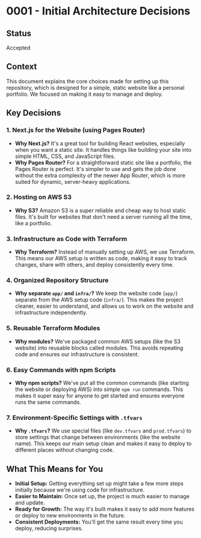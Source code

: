 # 0001 - Initial Architecture Decisions

## Status

Accepted

## Context

This document explains the core choices made for setting up this repository, which is designed for a simple, static website like a personal portfolio. We focused on making it easy to manage and deploy.

## Key Decisions

### 1. Next.js for the Website (using Pages Router)

*   **Why Next.js?** It's a great tool for building React websites, especially when you want a static site. It handles things like building your site into simple HTML, CSS, and JavaScript files.
*   **Why Pages Router?** For a straightforward static site like a portfolio, the Pages Router is perfect. It's simpler to use and gets the job done without the extra complexity of the newer App Router, which is more suited for dynamic, server-heavy applications.

### 2. Hosting on AWS S3

*   **Why S3?** Amazon S3 is a super reliable and cheap way to host static files. It's built for websites that don't need a server running all the time, like a portfolio.

### 3. Infrastructure as Code with Terraform

*   **Why Terraform?** Instead of manually setting up AWS, we use Terraform. This means our AWS setup is written as code, making it easy to track changes, share with others, and deploy consistently every time.

### 4. Organized Repository Structure

*   **Why separate `app/` and `infra/`?** We keep the website code (`app/`) separate from the AWS setup code (`infra/`). This makes the project cleaner, easier to understand, and allows us to work on the website and infrastructure independently.

### 5. Reusable Terraform Modules

*   **Why modules?** We've packaged common AWS setups (like the S3 website) into reusable blocks called modules. This avoids repeating code and ensures our infrastructure is consistent.

### 6. Easy Commands with npm Scripts

*   **Why npm scripts?** We've put all the common commands (like starting the website or deploying AWS) into simple `npm run` commands. This makes it super easy for anyone to get started and ensures everyone runs the same commands.

### 7. Environment-Specific Settings with `.tfvars`

*   **Why `.tfvars`?** We use special files (like `dev.tfvars` and `prod.tfvars`) to store settings that change between environments (like the website name). This keeps our main setup clean and makes it easy to deploy to different places without changing code.

## What This Means for You

*   **Initial Setup:** Getting everything set up might take a few more steps initially because we're using code for infrastructure.
*   **Easier to Maintain:** Once set up, the project is much easier to manage and update.
*   **Ready for Growth:** The way it's built makes it easy to add more features or deploy to new environments in the future.
*   **Consistent Deployments:** You'll get the same result every time you deploy, reducing surprises.
